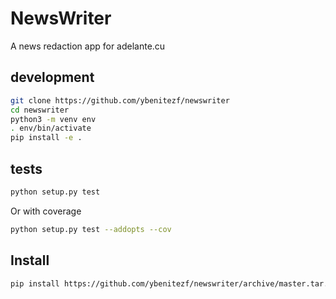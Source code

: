 # NewsWriter

A news redaction app for adelante.cu

## development

```bash
git clone https://github.com/ybenitezf/newswriter
cd newswriter
python3 -m venv env
. env/bin/activate
pip install -e .
```

## tests

```bash
python setup.py test
```

Or with coverage

```bash
python setup.py test --addopts --cov
```

## Install

```bash
pip install https://github.com/ybenitezf/newswriter/archive/master.tar.gz
```
